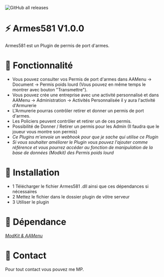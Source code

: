 ![GitHub all releases](https://img.shields.io/github/downloads/Shape581/Armes581/total)

# :zap: Armes581 V1.0.0

Armes581 est un Plugin de permis de port d'armes.

# :wrench: Fonctionnalité

- Vous pouvez consulter vos Permis de port d'armes dans AAMenu -> Document -> Permis poids lourd (Vous pouvez en même temps le montrer avec bouton "Transmettre").
- Vous pouvez crée une entreprise avec une activité personnalisé et dans AAMenu -> Administration -> Activités Personnalisée il y aura l'activité d'Armurerie
- L'Armurerie pourras contrôler retirer et donner un permis de port d'armes.
- Les Policiers peuvent contrôler et retirer un de ces permis.
- Possibilité de Donner / Retirer un permis pour les Admin (Il faudra que le joueur vous montre son permis)
- *Ce Plugins m'envoie un webhook pour que je sache qui utilise ce Plugin*
- *Si vous souhaiter améliorer le Plugin vous pouvez l'ajouter comme référence et vous pourrez accéder au fonction de manipulation de la base de données (Modkit) des Permis poids lourd*

# :electric_plug:  Installation

- 1 Télécharger le fichier Armes581 .dll ainsi que ces dépendances si nécessaires
- 2 Mettez le fichier dans le dossier plugin de vôtre serveur
- 3 Utiliser le plugin

# :green_book:  Dépendance

*[ModKit & AAMenu](https://github.com/Aarnow/NovaLife_ModKit-Releases/releases/latest)*

# :postbox:  Contact

Pour tout contact vous pouvez me MP.
